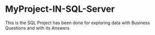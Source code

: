 # MyProject-IN-SQL-Server
This is the SQL Project has been done for exploring data with Business Questions and with its Answers
